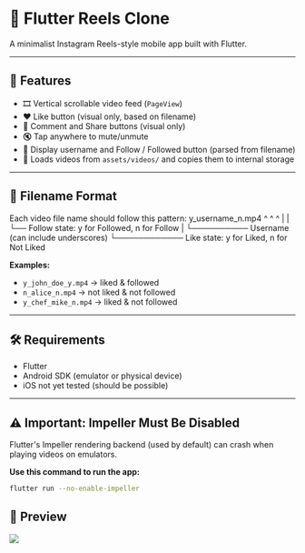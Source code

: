 # 📸 Flutter Reels Clone

A minimalist Instagram Reels-style mobile app built with Flutter.

---

## 🚀 Features

- 🎞️ Vertical scrollable video feed (`PageView`)
- ❤️ Like button (visual only, based on filename)
- 💬 Comment and Share buttons (visual only)
- 🔇 Tap anywhere to mute/unmute
- 👤 Display username and Follow / Followed button (parsed from filename)
- 📂 Loads videos from `assets/videos/` and copies them to internal storage

---

## 📁 Filename Format

Each video file name should follow this pattern:
y_username_n.mp4
^ ^ ^
| | └── Follow state: y for Followed, n for Follow
| └────────── Username (can include underscores)
└──────────── Like state: y for Liked, n for Not Liked

**Examples:**
- `y_john_doe_y.mp4` → liked & followed
- `n_alice_n.mp4` → not liked & not followed
- `y_chef_mike_n.mp4` → liked & not followed

---

## 🛠 Requirements

- Flutter
- Android SDK (emulator or physical device)
- iOS not yet tested (should be possible)

---

## ⚠️ Important: Impeller Must Be Disabled

Flutter's Impeller rendering backend (used by default) can crash when playing videos on emulators.

**Use this command to run the app:**

```bash
flutter run --no-enable-impeller
```

## 📱 Preview
![](https://github.com/rdaze/solid-fiesta/blob/main/preview.gif)